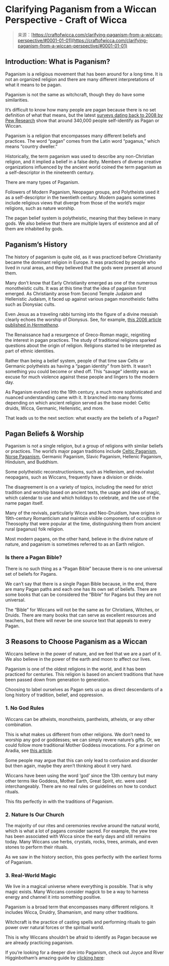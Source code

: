 <!--yml
category: 未分类
date: 2024-06-12 18:10:03
-->

# Clarifying Paganism from a Wiccan Perspective - Craft of Wicca

> 来源：[https://craftofwicca.com/clarifying-paganism-from-a-wiccan-perspective/#0001-01-01](https://craftofwicca.com/clarifying-paganism-from-a-wiccan-perspective/#0001-01-01)

## Introduction: What is Paganism?

Paganism is a religious movement that has been around for a long time. It is not an organized religion and there are many different interpretations of what it means to be pagan.

 Paganism is not the same as witchcraft, though they do have some similarities.

It’s difficult to know how many people are pagan because there is no set definition of what that means, but the latest [surveys dating back to 2008 by Pew Research](https://www.pewresearch.org/religion/religious-landscape-study/religious-denomination/pagan-or-wiccan/) show that around 340,000 people self-identify as Pagan or Wiccan.

 Paganism is a religion that encompasses many different beliefs and practices. The word “pagan” comes from the Latin word “paganus,” which means “country dweller.”

Historically, the term paganism was used to describe any non-Christian religion, and it implied a belief in a false deity. Members of diverse creative organizations influenced by the ancient world coined the term paganism as a self-descriptor in the nineteenth century.

 There are many types of Paganism.

 Followers of Modern Paganism, Neopagan groups, and Polytheists used it as a self-descriptor in the twentieth century. Modern pagans sometimes include religious views that diverge from those of the world’s major religions, such as nature worship.

The pagan belief system is polytheistic, meaning that they believe in many gods. We also believe that there are multiple layers of existence and all of them are inhabited by gods.

 ## Paganism’s History

The history of paganism is quite old, as it was practiced before Christianity became the dominant religion in Europe. It was practiced by people who lived in rural areas, and they believed that the gods were present all around them.

 Many don’t know that Early Christianity emerged as one of the numerous monotheistic cults. It was at this time that the idea of paganism first emerged. As Christianity arose from Second Temple Judaism and Hellenistic Judaism, it faced up against various pagan monotheistic faiths such as Dionysiac cults.

Even Jesus as a traveling rabbi turning into the figure of a divine messiah clearly echoes the worship of Dionysus. See, for example, [this 2006 article published in *Hermathena*](https://www.jstor.org/stable/23041662).

 The Renaissance had a resurgence of Greco-Roman magic, reigniting the interest in pagan practices. The study of traditional religions sparked questions about the origin of religion. Religions started to be interpreted as part of ethnic identities. 

 Rather than being a belief system, people of that time saw Celts or Germanic polytheists as having a “pagan identity” from birth. It wasn’t something you could become or shed off. This “savage” identity was an excuse for much violence against these people and lingers to the modern day.

As Paganism evolved into the 19th century, a much more sophisticated and nuanced understanding came with it. It branched into many forms depending on which ancient religion served as the base model: Celtic druids, Wicca, Germanic, Hellenistic, and more.

 That leads us to the next section: what exactly are the beliefs of a Pagan?

 ## Pagan Beliefs & Worship

Paganism is not a single religion, but a group of religions with similar beliefs or practices. The world’s major pagan traditions include [Celtic Paganism](https://craftofwicca.com/celtic-wicca-overview-of-irish-witches/), [Norse Paganism](https://craftofwicca.com/flavors-of-wicca-what-is-a-norse-wiccan/), Germanic Paganism, Slavic Paganism, Hellenic Paganism, Hinduism, and Buddhism.

Some polytheistic reconstructionisms, such as Hellenism, and revivalist neopagans, such as Wiccans, frequently have a division or divide.

 The disagreement is on a variety of topics, including the need for strict tradition and worship based on ancient texts, the usage and idea of magic, which calendar to use and which holidays to celebrate, and the use of the name pagan itself.

 Many of the revivals, particularly Wicca and Neo-Druidism, have origins in 19th-century Romanticism and maintain visible components of occultism or Theosophy that were popular at the time, distinguishing them from ancient rural (paganus) folk religion.

 Most modern pagans, on the other hand, believe in the divine nature of nature, and paganism is sometimes referred to as an Earth religion.

 ### Is there a Pagan Bible?

There is no such thing as a “Pagan Bible” because there is no one universal set of beliefs for Pagans.

 We can’t say that there is a single Pagan Bible because, in the end, there are many Pagan paths and each one has its own set of beliefs. There are some books that can be considered the “Bible” for Pagans but they are not universal.

The “Bible” for Wiccans will not be the same as for Christians, Witches, or Druids. There are many books that can serve as excellent resources and teachers, but there will never be one source text that appeals to every Pagan.

 ## 3 Reasons to Choose Paganism as a Wiccan

Wiccans believe in the power of nature, and we feel that we are a part of it. We also believe in the power of the earth and moon to affect our lives.

 Paganism is one of the oldest religions in the world, and it has been practiced for centuries. This religion is based on ancient traditions that have been passed down from generation to generation.

 Choosing to label ourselves as Pagan sets us up as direct descendants of a long history of tradition, belief, and oppression.

 ### 1\. No God Rules

Wiccans can be atheists, monotheists, pantheists, atheists, or any other combination.

 This is what makes us different from other religions. We don’t need to worship any god or goddesses; we can simply revere nature’s gifts. Or, we could follow more traditional Mother Goddess invocations. For a primer on Aradia, see [this article](https://craftofwicca.com/a-guide-to-aradia-become-a-powerful-aradian-witch/).

Some people may argue that this can only lead to confusion and disorder but then again, maybe they aren’t thinking about it very hard.

 Wiccans have been using the word ‘god’ since the 13th century but many other terms like Goddess, Mother Earth, Great Spirit, etc. were used interchangeably. There are no real rules or guidelines on how to conduct rituals.

 This fits perfectly in with the traditions of Paganism.

### 2\. Nature Is Our Church

The majority of our rites and ceremonies revolve around the natural world, which is what a lot of pagans consider sacred. For example, the yew tree has been associated with Wicca since the early days and still remains today. Many Wiccans use herbs, crystals, rocks, trees, animals, and even stones to perform their rituals.

 As we saw in the history section, this goes perfectly with the earliest forms of Paganism.

 ### 3\. Real-World Magic

We live in a magical universe where everything is possible. That is why magic exists. Many Wiccans consider magick to be a way to harness energy and channel it into something positive.

Paganism is a broad term that encompasses many different religions. It includes Wicca, Druidry, Shamanism, and many other traditions.

 Witchcraft is the practice of casting spells and performing rituals to gain power over natural forces or the spiritual world.

 This is why Wiccans shouldn’t be afraid to identify as Pagan because we are already practicing paganism.

If you’re looking for a deeper dive into Paganism, check out Joyce and River Higginbotham’s amazing guide by [clicking here](https://amzn.to/3xaBEKE):